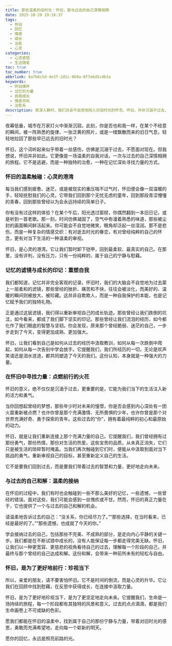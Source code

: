```yaml
---
title: 那些温柔的旧时光：怀旧，是与过去的自己深情相拥
date: 2025-10-20 19:16:37
tags:
  - 怀旧
  - 回忆
  - 情感
  - 成长
  - 治愈
  - 心灵
categories:
  - 心灵感悟
  - 生活随笔
toc: true
toc_number: true
abbrlink: 8a7b6c5d-4e3f-2d1c-0b9a-8f7e6d5c4b3a
keywords:
  - 怀旧情怀
  - 记忆的力量
  - 自我成长
  - 情感共鸣
  - 治愈系
description: 夜深人静时，我们总会不自觉地陷入对旧时光的怀念。怀旧，并非沉溺于过去，而是一场与过去的自己深情相拥的旅程。它温柔地提醒我们来时的路，治愈我们当下的疲惫，并给予我们继续前行的力量。这篇文章将带你感受怀旧的温暖，理解记忆的意义，并从中汲取面对未来的勇气。
---
```


夜幕低垂，城市在万家灯火中渐渐沉寂。此刻，你是否也和我一样，在某个不经意的瞬间，被一阵熟悉的旋律、一张泛黄的照片，或是一缕飘散而来的旧日气息，轻轻地拉回了那些早已远去的旧时光？

怀旧，这个词听起来似乎带着一丝感伤，仿佛是沉溺于过去，不愿面对现在。但我想说，怀旧并非如此。它更像是一场温柔的自我对话，一次与过去的自己深情相拥的旅程。它不是逃避，而是一种独特的治愈，一种在记忆深处寻找力量的方式。

### 怀旧的温柔触碰：心灵的港湾

每当我们感到疲惫、迷茫，或是被现实的重压喘不过气时，怀旧便会像一双温暖的手，轻轻抚慰我们的心灵。它带我们回到那个无忧无虑的童年，回到那段青涩懵懂的青春，回到那些曾经以为会永远持续的简单日子。

你有没有过这样的体验？在某个午后，阳光透过窗棂，你偶然翻到一本旧日记，或是听到一首老歌。那一刻，时间仿佛凝固了，空气中弥漫着熟悉的味道，那些被尘封的画面瞬间鲜活起来。你可能会不自觉地微笑，眼角却泛起一丝湿润。那不是悲伤，而是一种复杂的情感交织：有对逝去时光的眷恋，有对曾经纯粹的自己的怀念，更有对当下生活的一种温柔的审视。

怀旧，是心灵的港湾。它让我们暂时卸下铠甲，回到最柔软、最真实的自己。在那里，没有评判，没有压力，只有一份纯粹的、属于自己的宁静与慰藉。

### 记忆的滤镜与成长的印记：重塑自我

我们都知道，记忆并非完全客观的记录。怀旧时，我们的大脑会不自觉地为过去蒙上一层柔和的滤镜，那些曾经的挫折、痛苦和不快，往往会被淡化，而美好的、温暖的瞬间则被放大、被珍藏。这并非自欺欺人，而是一种自我保护的本能，也是记忆赋予我们的独特礼物。

正是通过这层滤镜，我们得以重新审视自己的成长轨迹。那些曾经让我们跌倒的坑洼，如今看来，都成了我们脚下坚实的印记。那些曾经让我们流泪的经历，如今都化作了我们眼底的智慧与坚韧。你会发现，原来那个曾经脆弱、迷茫的自己，一步步走到了今天，变得更加成熟、更加强大。

怀旧，让我们看到自己是如何从过去的经历中汲取教训，如何从每一次跌倒中爬起，如何从每一次告别中学会放手。它提醒我们，我们所经历的一切，无论是欢声笑语还是泪水涟涟，都共同塑造了今天的我们。这份认知，本身就是一种强大的力量。

### 在怀旧中寻找力量：点燃前行的火花

怀旧的意义，绝不仅仅是沉湎于过去，更重要的是，它能为我们当下的生活注入新的活力和勇气。

当你回想起曾经的梦想，那些年少时对未来的憧憬，你是否会感到内心深处有一团火苗重新被点燃？也许你曾是那个充满激情、无所畏惧的少年，也许你曾是那个对世界充满好奇、勇于探索的青年。这些过去的“你”，拥有着最纯粹的初心和最原始的动力。

怀旧，就是让我们重新连接上那个充满力量的自己。它提醒我们，我们曾经拥有过那份勇气，那份热情，那份对生活的热爱。这些宝贵的品质，从未真正消失，它们只是被生活的琐碎暂时掩盖。当我们再次触碰到它们时，便能从中汲取到面对当下挑战的勇气，重新审视自己的目标，甚至重新定义自己的生活。

它不是要我们回到过去，而是要我们带着过去的智慧和力量，更好地走向未来。

### 与过去的自己和解：温柔的接纳

在怀旧的过程中，我们有时也会触碰到一些不那么美好的记忆，一些遗憾，一些曾经的错误。面对这些，我们可能会感到一丝愧疚或不甘。然而，怀旧的真正力量在于，它也提供了一个与过去的自己和解的机会。

请温柔地告诉过去的自己：“没关系，你已经尽力了。”“那些选择，在当时看来，已经是最好的了。”“那些遗憾，也成就了今天的你。”

学会接纳过去的自己，包括那些不完美、不成熟的部分，是走向内心平静的关键一步。我们都是在不断试错中成长的，没有人能保证每一步都走得完美无缺。怀旧，让我们以一种更宽容、更慈悲的视角看待自己的过去，理解每一个阶段的自己，并最终与那个曾经的自己达成和解。这份和解，会带来一种前所未有的轻松与自由。

### 怀旧，是为了更好地前行：珍视当下

所以，亲爱的朋友，请不要害怕怀旧。它不是时间的倒流，而是心灵的升华。它让我们在回顾中找到慰藉，在反思中获得成长，在连接中汲取力量。

怀旧，是为了更好地珍视当下，是为了更坚定地走向未来。它提醒我们，生命是一场持续的旅程，每一个阶段都有其独特的风景和意义。过去的点点滴滴，都是我们生命画卷上不可或缺的色彩。

愿我们都能在怀旧的温柔中，找到属于自己的那份宁静与力量，带着对旧时光的感恩，勇敢而充满希望地，走向每一个崭新的明天。

愿你的回忆，永远是照亮前路的光。